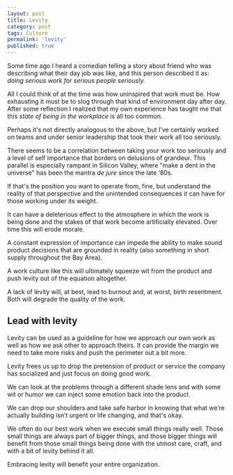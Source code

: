 ```yaml
---
layout: post
title: Levity
category: post
tags: Culture
permalink: 'levity'
published: true
---
```


<article>
<p>Some time ago I heard a comedian telling a story about friend who was describing what their day job was like, and this person described it as: <em>doing serious work for serious people seriously.</em></p>

<p>All I could think of at the time was how uninspired that work must be. How exhausting it must be to slog through that kind of environment day after day.  After some reflection I realized that my own experience has taught me that this <em>state of being in the workplace</em> is all too common.</p>

<p>Perhaps it's not directly analogous to the above, but I've certainly worked on teams and under senior leadership that took their work all too seriously. </p>

<p>There seems to be a correlation between taking your work too seriously and a level of self importance that borders on delusions of grandeur. This parallel is especially rampant in Silicon Valley, where "make a dent in the universe" has been the mantra <em>de jure</em> since the late ‘80s. </p>

<p>If that's the position you want to operate from, fine, but understand the reality of that perspective and the unintended consequences it can have for those working under its weight.</p>

<p>It can have a deleterious effect to the atmosphere in which the work is being done and the stakes of that work become artificially elevated. Over time this will erode morale.</p>

<p>A constant expression of importance can impede the ability to make sound product decisions that are grounded in reality (also something in short supply throughout the Bay Area).</p>

<p>A work culture like this will ultimately squeeze wit from the product and push levity out of the equation altogether.</p>

<p>A lack of levity will, at best, lead to burnout and, at worst, birth resentment. Both will degrade the quality of the work.</p>

<h2>Lead with levity</h2>

<p>Levity can be used as a guideline for how we approach our own work as well as how we ask other to approach theirs. It can provide the margin we need to take more risks and push the perimeter out a bit more.</p>  

<p>Levity frees us up to drop the pretension of product or service the company has socialized and just focus on doing good work.</p>

<p>We can look at the problems through a different shade lens and  with some wit or humor we can inject some emotion back into the product.</p>

<p>We can drop our shoulders and take safe harbor in knowing that what we’re actually building isn’t urgent or life changing, and that's okay.</p>

<p>We often do our best work when we execute small things really well. Those small things are always part of bigger things, and those bigger things will benefit from those small things being done with the utmost care, craft, and with a bit of levity behind it all.</p>

<p>Embracing levity will benefit your entire organization.</p>
</article>
